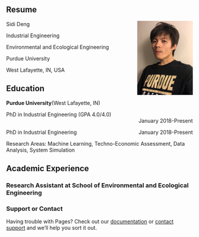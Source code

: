 ## Resume

Sidi Deng <img align = 'right' width = "150" src="/Image/Image.png" >




Industrial Engineering

Environmental and Ecological Engineering

Purdue University

West Lafayette, IN, USA


## Education

**Purdue University**(West Lafayette, IN)
<div align="left">PhD in Industrial Engineering (GPA 4.0/4.0)</div>
<div align="right">January 2018-Present</div>


<p style="text-align:left;">
  PhD in Industrial Engineering
  <span style="float:right;">
      January 2018-Present
  </span>
</p>

Research Areas: Machine Learning, Techno-Economic Assessment, Data Analysis, System Simulation

## Academic Experience
### Research Assistant at School of Environmental and Ecological Engineering


### Support or Contact

Having trouble with Pages? Check out our [documentation](https://help.github.com/categories/github-pages-basics/) or [contact support](https://github.com/contact) and we’ll help you sort it out.
